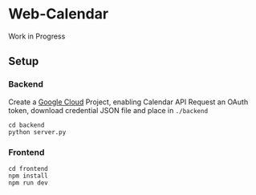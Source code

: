 # Web-Calendar

Work in Progress

## Setup
### Backend
Create a [Google Cloud](www.cloud.google.com) Project, enabling Calendar API
Request an OAuth token, download credential JSON file and place in `./backend`

```
cd backend
python server.py
```

### Frontend
```
cd frontend
npm install
npm run dev
```
